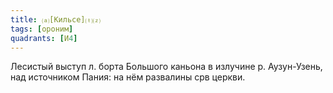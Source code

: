 ```yaml
---
title: ⒜[Кильсе]⒯⒵
tags: [ороним]
quadrants: [И4]
---
```


Лесистый выступ л. борта Большого каньона в излучине р. Аузун-Узень, над
источником Пания: на нём развалины срв церкви.
